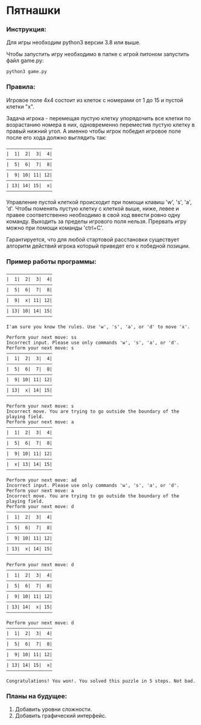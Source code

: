# Пятнашки

### Инструкция:

Для игры необходим python3 версии 3.8 или выше. 

Чтобы запустить игру необходимо в папке с игрой питоном запустить файл game.py:
```
python3 game.py
```
### Правила:
Игровое поле 4x4 состоит из клеток с номерами от 1 до 15 и пустой клетки "x". 

Задача игрока - перемещая пустую клетку упорядочить все клетки по возрастанию номера в них,
одновременно переместив пустую клетку в правый нижний угол. А именно чтобы игрок победил
игровое поле после его хода должно выглядить так:
```
—————————————————
|  1|  2|  3|  4|
—————————————————
|  5|  6|  7|  8|
—————————————————
|  9| 10| 11| 12|
—————————————————
| 13| 14| 15|  x|
—————————————————
```
Управление пустой клеткой происходит при помощи клавиш 'w', 's', 'a', 'd'.
Чтобы поменять пустую клетку с клеткой выше, ниже, левее и правее соответственно необходимо в свой ход ввести ровно одну команду.
Выходить за пределы игрового поля нельзя.
Прервать игру можно при помощи команды 'ctrl+C'.

Гарантируется, что для любой стартовой расстановки существует алгоритм действий игрока который приведет его к победной позиции.
### Пример работы программы:
```
—————————————————
|  1|  2|  3|  4|
—————————————————
|  5|  6|  7|  8|
—————————————————
|  9|  x| 11| 12|
—————————————————
| 13| 10| 14| 15|
—————————————————

I'am sure you know the rules. Use 'w', 's', 'a', or 'd' to move 'x'.

Perform your next move: ss
Incorrect input. Please use only commands 'w', 's', 'a', or 'd'.
Perform your next move: s
—————————————————
|  1|  2|  3|  4|
—————————————————
|  5|  6|  7|  8|
—————————————————
|  9| 10| 11| 12|
—————————————————
| 13|  x| 14| 15|
—————————————————

Perform your next move: s
Incorrect move. You are trying to go outside the boundary of the playing field.
Perform your next move: a
—————————————————
|  1|  2|  3|  4|
—————————————————
|  5|  6|  7|  8|
—————————————————
|  9| 10| 11| 12|
—————————————————
|  x| 13| 14| 15|
—————————————————

Perform your next move: ad
Incorrect input. Please use only commands 'w', 's', 'a', or 'd'.
Perform your next move: a
Incorrect move. You are trying to go outside the boundary of the playing field.
Perform your next move: d
—————————————————
|  1|  2|  3|  4|
—————————————————
|  5|  6|  7|  8|
—————————————————
|  9| 10| 11| 12|
—————————————————
| 13|  x| 14| 15|
—————————————————

Perform your next move: d
—————————————————
|  1|  2|  3|  4|
—————————————————
|  5|  6|  7|  8|
—————————————————
|  9| 10| 11| 12|
—————————————————
| 13| 14|  x| 15|
—————————————————

Perform your next move: d
—————————————————
|  1|  2|  3|  4|
—————————————————
|  5|  6|  7|  8|
—————————————————
|  9| 10| 11| 12|
—————————————————
| 13| 14| 15|  x|
—————————————————

Congratulations! You won!. You solved this puzzle in 5 steps. Not bad.
```

### Планы на будущее:
1) Добавить уровни сложности.
2) Добавить графический интерфейс. 
